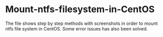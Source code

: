 # Mount-ntfs-filesystem-in-CentOS
The file shows step by step methods with screenshots in order to mount ntfs file system in CentOS. Some error issues has also been solved. 
